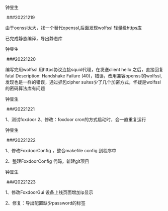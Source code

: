 钟昱生

 ###20221219

由于oenssl太大，找一个替代openssl,后面发现wolfssl 轻量级https库

已完成静态编译，导出静态库

钟昱生

 ###20221220

编写完用wolfssl 用https协议连接squid代理，在发送client hello 之后，直接回复fatal Description: Handshake Failure (40)，错误，改用兼容openssl的wolfssl,发现也是一样的错误，通过抓包cipher suites少了几个加密方式，怀疑是wolfssl 的密码算法库有问题

钟昱生

 ###20221221

1、测试foxdoor 
2、修改：foxdoor cron的方式启动时，会一直重复运行

钟昱生

 ###20221222

1、修改FoxdoorConfig ，整合makefile config 到程序中

2、整理FoxdoorConfig 代码，新建git项目

钟昱生

 ###20221223

1、修改FoxdoorGui 设备上线页面增加ip显示

2、修复：导出配置缺少password的标签